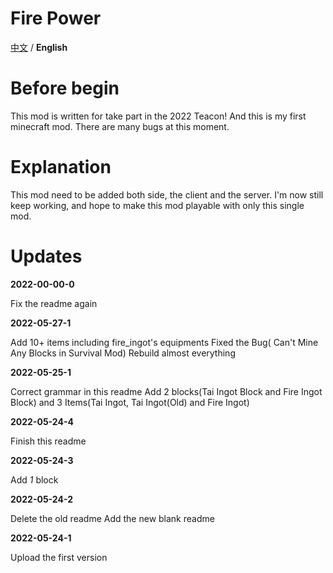 # Fire Power

[中文](https://github.com/Casper233/Fire_Power/blob/master/readme.md) / **English**

# Before begin

This mod is written for take part in the 2022 Teacon!
And this is my first minecraft mod.
There are many bugs at this moment.

# Explanation

This mod need to be added both side, the client and the server.
I'm now still keep working, and hope to make this mod playable with only this single mod.

# Updates

**2022-00-00-0**

Fix the readme again

**2022-05-27-1**

Add 10+ items including fire_ingot's equipments
Fixed the Bug( Can't Mine Any Blocks in Survival Mod)
Rebuild almost everything

**2022-05-25-1**

Correct grammar in this readme
Add 2 blocks(Tai Ingot Block and Fire Ingot Block) and 3 Items(Tai Ingot, Tai Ingot(Old) and Fire Ingot)

**2022-05-24-4**

Finish this readme

**2022-05-24-3**

Add *1* block

**2022-05-24-2**

Delete the old readme
Add the new blank readme

**2022-05-24-1**

Upload the first version